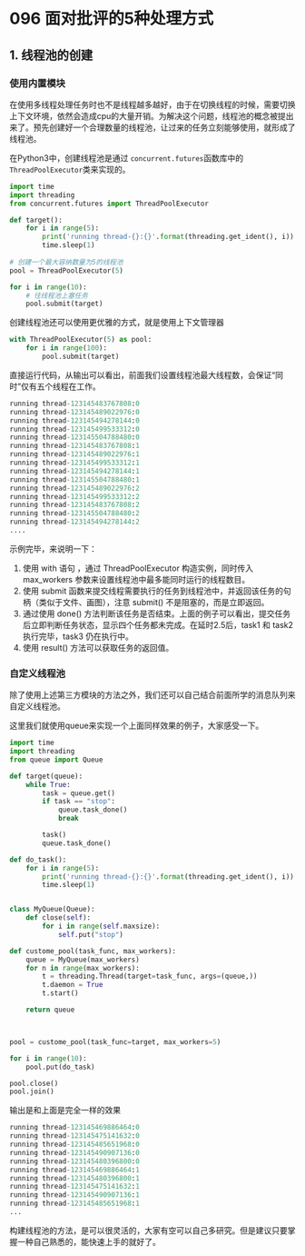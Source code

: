 # 096 面对批评的5种处理方式

## 1. 线程池的创建

### 使用内置模块

在使用多线程处理任务时也不是线程越多越好，由于在切换线程的时候，需要切换上下文环境，依然会造成cpu的大量开销。为解决这个问题，线程池的概念被提出来了。预先创建好一个合理数量的线程池，让过来的任务立刻能够使用，就形成了线程池。

在Python3中，创建线程池是通过 `concurrent.futures`函数库中的 `ThreadPoolExecutor`类来实现的。

```python
import time
import threading
from concurrent.futures import ThreadPoolExecutor

def target():
    for i in range(5):
        print('running thread-{}:{}'.format(threading.get_ident(), i))
        time.sleep(1)
      
# 创建一个最大容纳数量为5的线程池
pool = ThreadPoolExecutor(5) 

for i in range(10):
  	# 往线程池上塞任务
    pool.submit(target)
```

创建线程池还可以使用更优雅的方式，就是使用上下文管理器

```python
with ThreadPoolExecutor(5) as pool:
    for i in range(100):
        pool.submit(target) 
```

直接运行代码，从输出可以看出，前面我们设置线程池最大线程数，会保证“同时”仅有五个线程在工作。

```python
running thread-123145483767808:0
running thread-123145489022976:0
running thread-123145494278144:0
running thread-123145499533312:0
running thread-123145504788480:0
running thread-123145483767808:1
running thread-123145489022976:1
running thread-123145499533312:1
running thread-123145494278144:1
running thread-123145504788480:1
running thread-123145489022976:2
running thread-123145499533312:2
running thread-123145483767808:2
running thread-123145504788480:2
running thread-123145494278144:2
....
```

示例完毕，来说明一下：

1. 使用 with 语句 ，通过 ThreadPoolExecutor 构造实例，同时传入 max_workers 参数来设置线程池中最多能同时运行的线程数目。
2. 使用 submit 函数来提交线程需要执行的任务到线程池中，并返回该任务的句柄（类似于文件、画图），注意 submit() 不是阻塞的，而是立即返回。
3. 通过使用 done() 方法判断该任务是否结束。上面的例子可以看出，提交任务后立即判断任务状态，显示四个任务都未完成。在延时2.5后，task1 和 task2 执行完毕，task3 仍在执行中。
4. 使用 result() 方法可以获取任务的返回值。

### 自定义线程池

除了使用上述第三方模块的方法之外，我们还可以自己结合前面所学的消息队列来自定义线程池。

这里我们就使用queue来实现一个上面同样效果的例子，大家感受一下。

```python
import time
import threading
from queue import Queue

def target(queue):
    while True:
        task = queue.get()
        if task == "stop":
            queue.task_done()
            break

        task()
        queue.task_done()

def do_task():
    for i in range(5):
        print('running thread-{}:{}'.format(threading.get_ident(), i))
        time.sleep(1)


class MyQueue(Queue):
    def close(self):
        for i in range(self.maxsize):
            self.put("stop")

def custome_pool(task_func, max_workers):
    queue = MyQueue(max_workers)
    for n in range(max_workers):
        t = threading.Thread(target=task_func, args=(queue,))
        t.daemon = True
        t.start()

    return queue



pool = custome_pool(task_func=target, max_workers=5)

for i in range(10):
    pool.put(do_task)

pool.close()
pool.join()
```

输出是和上面是完全一样的效果

```python
running thread-123145469886464:0
running thread-123145475141632:0
running thread-123145485651968:0
running thread-123145490907136:0
running thread-123145480396800:0
running thread-123145469886464:1
running thread-123145480396800:1
running thread-123145475141632:1
running thread-123145490907136:1
running thread-123145485651968:1
...
```

构建线程池的方法，是可以很灵活的，大家有空可以自己多研究。但是建议只要掌握一种自己熟悉的，能快速上手的就好了。

